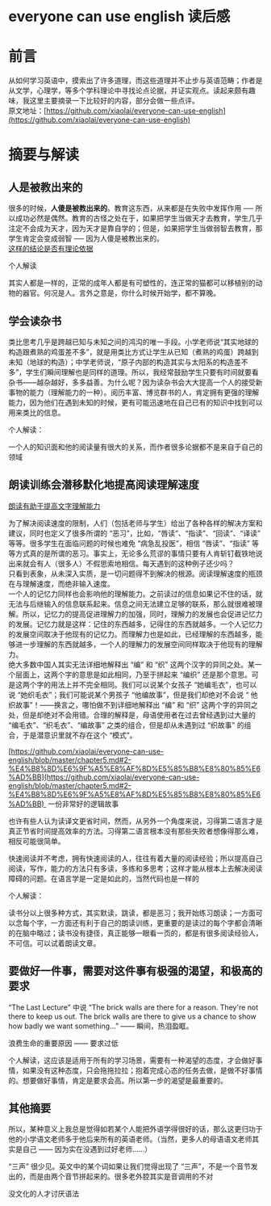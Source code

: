 # everyone can use english 读后感

# 前言

从如何学习英语中，摸索出了许多道理，而这些道理并不止步与英语范畴；作者是从文学，心理学，等多个学科理论中寻找论点论据，并证实观点。读起来颇有趣味，我这里主要摘录一下比较好的内容，部分会做一些点评。<br />原文地址：[https://github.com/xiaolai/everyone-can-use-english](https://github.com/xiaolai/everyone-can-use-english)

# 摘要与解读

## 人是被教出来的

很多的时候，**人傻是被教出来的**。教育这东西，从来都是在失败中发挥作用 ── 所以成功必然是偶然。教育的古怪之处在于，如果把学生当做天才去教育，学生几乎注定不会成为天才，因为天才是靠自学的；但是，如果把学生当做弱智去教育，那学生肯定会变成弱智 ── 因为人傻是被教出来的。<br />[这样的结论是否有理论依据](https://github.com/xiaolai/everyone-can-use-english/blob/master/chapter1.md#5-%E8%BF%99%E6%A0%B7%E7%9A%84%E7%BB%93%E8%AE%BA%E6%98%AF%E5%90%A6%E6%9C%89%E7%90%86%E8%AE%BA%E4%BE%9D%E6%8D%AE)

个人解读

其实人都是一样的，正常的成年人都是有可塑性的，连正常的猫都可以移植别的动物的器官。何况是人。言外之意是，你什么时候开始学，都不算晚。

## 学会读杂书

类比思考几乎是跨越已知与未知之间的鸿沟的唯一手段。小学老师说“其实地球的构造跟煮熟的鸡蛋差不多”，就是用类比方式让学生从已知（煮熟的鸡蛋）跨越到未知（地球的构造）；中学老师说，“原子内部的构造其实与太阳系的构造差不多”，学生们瞬间理解也是同样的道理。所以，我经常鼓励学生只要有时间就要看杂书——越杂越好，多多益善。为什么呢？因为读杂书会大大提高一个人的接受新事物的能力（理解能力的一种）。阅历丰富、博览群书的人，肯定拥有更强的理解能力，因为他们在遇到未知的时候，更有可能迅速地在自己已有的知识中找到可以用来类比的信息。

个人解读：

一个人的知识面和他的阅读量有很大的关系，而作者很多论据都不是来自于自己的领域

## 朗读训练会潜移默化地提高阅读理解速度

[朗读有助于提高文字理解能力](https://github.com/xiaolai/everyone-can-use-english/blob/master/chapter4.md#2-%E6%9C%97%E8%AF%BB%E6%9C%89%E5%8A%A9%E4%BA%8E%E6%8F%90%E9%AB%98%E6%96%87%E5%AD%97%E7%90%86%E8%A7%A3%E8%83%BD%E5%8A%9B)

为了解决阅读速度的限制，人们（包括老师与学生）给出了各种各样的解决方案和建议，同时也定义了很多所谓的 “恶习”，比如，“唇读”、“指读”、“回读”、“译读” 等等。很多学生在面临问题的时候也难免 “病急乱投医”，相信 “唇读”、“指读” 等等方式真的是所谓的恶习。事实上，无论多么荒谬的事情只要有人肯斩钉截铁地说出来就会有人（很多人）不假思索地相信。每天遇到的这种例子还少吗？<br />只看到表象，从未深入实质，是一切问题得不到解决的根源。阅读理解速度的瓶颈在与理解速度，而绝非输入速度。<br />一个人的记忆力同样也会影响他的理解能力。之前读过的信息如果记不住的话，就无法与后继输入的信息联系起来。信息之间无法建立足够的联系，那么就很难被理解。所以，记忆力的提高促进理解力的加强，同时，理解力的发展也会促进记忆力的发展。记忆力就是这样：记住的东西越多，记得住的东西就越多。一个人记忆力的发展空间取决于他现有的记忆力。而理解力也是如此，已经理解的东西越多，能够进一步理解的东西就越多，一个人的理解力的发展空间同样取决于他现有的理解力。<br />绝大多数中国人其实无法详细地解释出 “编” 和 “织” 这两个汉字的异同之处。某一个层面上，这两个字的意思是如此相同，乃至于拼起来 “编织” 还是那个意思。可是这两个字的用法上并不完全相同。我们可以说某个女孩子 “她编毛衣”，也可以说 “她织毛衣”；我们可能说某个男孩子 “他编故事”，但是我们却绝对不会说 “ 他织故事”！——换言之，哪怕做不到详细地解释出 “编” 和 “织” 这两个字的异同之处，但是却绝对不会用错。合理的解释是，母语使用者在过去曾经遇到过大量的 “编毛衣”、“织毛衣”、“编故事” 之类的组合，但是却从未遇到过 “织故事” 的组合，于是潜意识里就不存在这个 “模式”。

[https://github.com/xiaolai/everyone-can-use-english/blob/master/chapter5.md#2-%E4%B8%8D%E6%9F%A5%E8%AF%8D%E5%85%B8%E8%80%85%E6%AD%BB](https://github.com/xiaolai/everyone-can-use-english/blob/master/chapter5.md#2-%E4%B8%8D%E6%9F%A5%E8%AF%8D%E5%85%B8%E8%80%85%E6%AD%BB)  一份非常好的逻辑故事

也许有些人认为读译文更省时间，然而，从另外一个角度来说，习得第二语言才是真正节省时间提高效率的方法。习得第二语言根本没有那些失败者想像得那么难，相反可能很简单。

快速阅读并不考虑，拥有快速阅读的人，往往有着大量的阅读经验；所以提高自己阅读，写作，能力的方法只有多读，多练和多思考；这样才能从根本上去解决阅读障碍的问题。在语言学是一定是如此的，当然代码也是一样的

个人解读：

读书分以上很多种方式，其实默读，跳读，都是恶习；我开始练习朗读；一方面可以念每个字，一方面还有利于自己的朗读训练，更重要的是读过的每个字都会清晰的在脑中略过；读书没有捷径，真正能够一眼看一页的，都是有很多阅读经验人，不可信。可以试着朗读文章。

## 要做好一件事，需要对这件事有极强的渴望，和极高的要求

“The Last Lecture” 中说 “The brick walls are there for a reason. They're not there to keep us out. The brick walls are there to give us a chance to show how badly we want something…” —— 瞬间，热泪盈眶。

浪费生命的重要原因 —— 要求过低

个人解读，这应该是适用于所有的学习场景，需要有一种渴望的态度，才会做好事情，如果没有这种态度，只会拖拖拉拉；抱着完成心态的任务去做，是做不好事情的。想要做好事情，肯定是要求会高。所以第一步的渴望是最重要的。

## 其他摘要

所以，某种意义上我总是觉得如若某个人能把外语学得很好的话，那么这更归功于他的小学语文老师多于他后来所有的英语老师。（当然，更多人的母语语文老师其实是自己 —— 因为实在没遇到过好老师……）

“三声” 很少见。英文中的某个词如果让我们觉得出现了 “三声”，不是一个音节发出的，而是由两个音节拼起来的。很多老外腔其实是音调用的不对

没文化的人才讨厌语法

